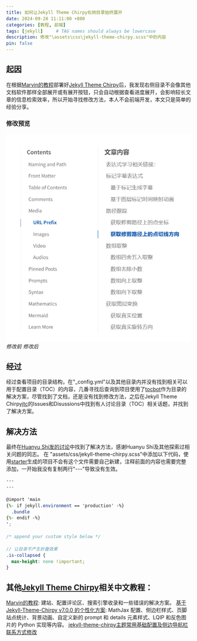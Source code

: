 ```yaml
---
title: 如何让Jekyll Theme Chirpy右侧目录始终展开
date: 2024-09-28 11:11:00 +800
categories: [教程, 前端]
tags: [jekyll]     # TAG names should always be lowercase
description: 修改"\assets\css\jekyll-theme-chirpy.scss"中的内容
pin: false
---
```

## 起因
在根据[Marvin的教程](https://winxuan.github.io/posts/creat-blog/)部署好[Jekyll Theme Chirpy][jtc]后，我发现右侧目录不会像其他文档软件那样全部展开或有展开按钮，只会自动根据查看进度展开，会影响较长文章的信息检索效率，所以开始寻找修改方法，本人不会前端开发，本文只是简单的经验分享。
### 修改预览
![修改预览](/assets/image/posts/24-09-28/1toc.jpg)
_修改前 修改后_

## 经过
经过查看项目的目录结构，在"_config.yml"以及其他目录内并没有找到相关可以用于配置目录（TOC）的内容，几番寻找后查询到项目使用了[tocbot](https://tscanlin.github.io/tocbot/#)作为目录的解决方案，尽管找到了文档，还是没有找到修改方法，之后在Jekyll Theme Chirpy[jtc]的Issues和Disussions中找到有人讨论目录（TOC）相关话题，并找到了解决方案。
## 解决方法
最终在[Huanyu Shi发的讨论](https://github.com/cotes2020/jekyll-theme-chirpy/discussions/1706)中找到了解决方法，感谢Huanyu Shi及其他探索过相关问题的同志。
在 "assets/css/jekyll-theme-chirpy.scss"中添加以下代码，使用[starter](https://github.com/cotes2020/chirpy-starter)生成的项目不会有这个文件需要自己新建，注释前面的内容也需要完整添加，一开始我没有复制两行"---"导致没有生效。
``` scss
---
---

@import 'main
{%- if jekyll.environment == 'production' -%}
  .bundle
{%- endif -%}
';

/* append your custom style below */

// 让目录不产生折叠效果
.is-collapsed {
  max-height: none !important;
}
```

## 其他[Jekyll Theme Chirpy][jtc]相关中文教程：
[Marvin的教程](https://winxuan.github.io/categories/build/): 建站、配置评论区、搜索引擎收录和一些错误的解决方案。
[基于 Jekyll-Theme-Chirpy v7.0.0 的个性化方案](https://huanyushi.github.io/posts/chirpy-blog-customization/): MathJax 配置、侧边栏样式、页脚站点统计、背景动画、自定义新的 prompt 和 details 元素样式、LQIP 和反色图片的 Python 实现等内容。
[jekyll-theme-chirpy主题常用基础配置及侧边导航栏联系方式修改](https://blog.csdn.net/qq_36816662/article/details/128314721)


[jtc]: https://github.com/cotes2020/jekyll-theme-chirpy